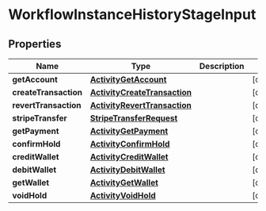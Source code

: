 

# WorkflowInstanceHistoryStageInput


## Properties

| Name | Type | Description | Notes |
|------------ | ------------- | ------------- | -------------|
|**getAccount** | [**ActivityGetAccount**](ActivityGetAccount.md) |  |  [optional] |
|**createTransaction** | [**ActivityCreateTransaction**](ActivityCreateTransaction.md) |  |  [optional] |
|**revertTransaction** | [**ActivityRevertTransaction**](ActivityRevertTransaction.md) |  |  [optional] |
|**stripeTransfer** | [**StripeTransferRequest**](StripeTransferRequest.md) |  |  [optional] |
|**getPayment** | [**ActivityGetPayment**](ActivityGetPayment.md) |  |  [optional] |
|**confirmHold** | [**ActivityConfirmHold**](ActivityConfirmHold.md) |  |  [optional] |
|**creditWallet** | [**ActivityCreditWallet**](ActivityCreditWallet.md) |  |  [optional] |
|**debitWallet** | [**ActivityDebitWallet**](ActivityDebitWallet.md) |  |  [optional] |
|**getWallet** | [**ActivityGetWallet**](ActivityGetWallet.md) |  |  [optional] |
|**voidHold** | [**ActivityVoidHold**](ActivityVoidHold.md) |  |  [optional] |



